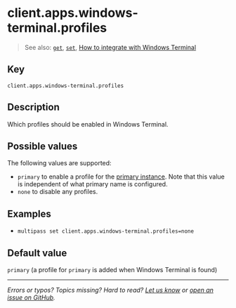 # client.apps.windows-terminal.profiles
> See also: [`get`](/reference/command-line-interface/get), [`set`](/reference/command-line-interface/set), [How to integrate with Windows Terminal](/how-to-guides/customise-multipass/how-to-integrate-with-windows-terminal)

## Key

`client.apps.windows-terminal.profiles`

## Description

Which profiles should be enabled in Windows Terminal. 
<!-- TODO: needs explanation -->

## Possible values

The following values are supported:
  
  - `primary` to enable a profile for the [primary instance](/t/28469#primary-instance). Note that this value is independent of what primary name is configured.
  - `none` to disable any profiles.
  
## Examples

- `multipass set client.apps.windows-terminal.profiles=none`

## Default value

`primary` (a profile for `primary` is added when Windows Terminal is found)

---

*Errors or typos? Topics missing? Hard to read? <a href="https://docs.google.com/forms/d/e/1FAIpQLSd0XZDU9sbOCiljceh3rO_rkp6vazy2ZsIWgx4gsvl_Sec4Ig/viewform?usp=pp_url&entry.317501128=https://multipass.run/docs/winterm-profiles" target="_blank">Let us know</a> or <a href="https://github.com/canonical/multipass/issues/new/choose" target="_blank">open an issue on GitHub</a>.*

